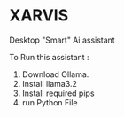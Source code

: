# XARVIS
Desktop "Smart" Ai assistant 

To Run this assistant :

1. Download Ollama.
2. Install llama3.2
3. Install required pips
4. run Python File
